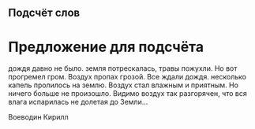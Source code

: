 
## Подсчёт слов
# Предложение для подсчёта

дождя давно не было. земля потрескалась, травы пожухли. Но вот прогремел гром. Воздух пропах грозой. Все ждали дождя. несколько капель пролилось на землю. Воздух стал влажным и приятным. Но ничего больше не произошло. Видимо воздух так разгорячен, что вся влага испарилась не долетая до Земли...

Воеводин Кирилл
